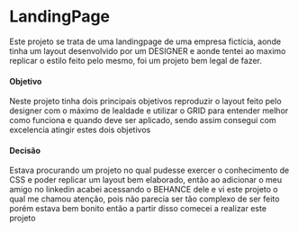 # LandingPage

Este projeto se trata de uma landingpage de uma empresa fictícia, aonde tinha um layout desenvolvido por um DESIGNER e aonde tentei ao maximo replicar o estilo feito 
pelo mesmo, foi um projeto bem legal de fazer.

#### Objetivo

Neste projeto tinha dois principais objetivos reproduzir o layout feito pelo designer com o máximo de lealdade e utilizar o GRID para entender melhor como funciona e 
quando deve ser aplicado, sendo assim consegui com excelencia atingir estes dois objetivos

#### Decisão

Estava procurando um projeto no qual pudesse exercer o conhecimento de CSS e poder replicar um layout bem elaborado, então ao adicionar o meu amigo no linkedin acabei
acessando o BEHANCE dele e vi este projeto o qual me chamou atenção, pois não parecia ser tão complexo de ser feito porém estava bem bonito então a partir disso comecei
a realizar este projeto


